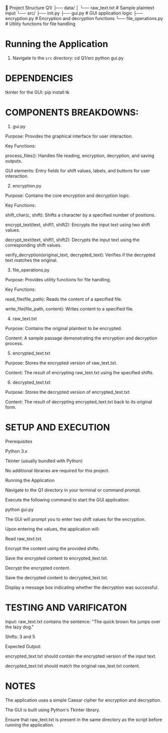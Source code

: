 📂 Project Structure
Q1/
├── data/
│ └── raw_text.txt                 # Sample plaintext input
└── src/
├── init.py
├── gui.py                         # GUI application logic
├── encryption.py                  # Encryption and decryption functions
└── file_operations.py             # Utility functions for file handling

# Running the Application

1. Navigate to the `src` directory:
   cd Q1/src
   python gui.py

# DEPENDENCIES
tkinter for the GUI:
pip install tk


# COMPONENTS BREAKDOWNS:
1. gui.py

Purpose: Provides the graphical interface for user interaction.

Key Functions:

process_files(): Handles file reading, encryption, decryption, and saving outputs.

GUI elements: Entry fields for shift values, labels, and buttons for user interaction.

2. encryption.py

Purpose: Contains the core encryption and decryption logic.

Key Functions:

shift_char(c, shift): Shifts a character by a specified number of positions.

encrypt_text(text, shift1, shift2): Encrypts the input text using two shift values.

decrypt_text(text, shift1, shift2): Decrypts the input text using the corresponding shift values.

verify_decryption(original_text, decrypted_text): Verifies if the decrypted text matches the original.

3. file_operations.py

Purpose: Provides utility functions for file handling.

Key Functions:

read_file(file_path): Reads the content of a specified file.

write_file(file_path, content): Writes content to a specified file.

4. raw_text.txt

Purpose: Contains the original plaintext to be encrypted.

Content: A sample passage demonstrating the encryption and decryption process.

5. encrypted_text.txt

Purpose: Stores the encrypted version of raw_text.txt.

Content: The result of encrypting raw_text.txt using the specified shifts.

6. decrypted_text.txt

Purpose: Stores the decrypted version of encrypted_text.txt.

Content: The result of decrypting encrypted_text.txt back to its original form.

# SETUP AND EXECUTION
Prerequisites

Python 3.x

Tkinter (usually bundled with Python)

No additional libraries are required for this project.

Running the Application

Navigate to the Q1 directory in your terminal or command prompt.

Execute the following command to start the GUI application:

python gui.py


The GUI will prompt you to enter two shift values for the encryption.

Upon entering the values, the application will:

Read raw_text.txt.

Encrypt the content using the provided shifts.

Save the encrypted content to encrypted_text.txt.

Decrypt the encrypted content.

Save the decrypted content to decrypted_text.txt.

Display a message box indicating whether the decryption was successful.

# TESTING AND VARIFICATON

Input: raw_text.txt contains the sentence: "The quick brown fox jumps over the lazy dog."

Shifts: 3 and 5

Expected Output:

encrypted_text.txt should contain the encrypted version of the input text.

decrypted_text.txt should match the original raw_text.txt content.

# NOTES

The application uses a simple Caesar cipher for encryption and decryption.

The GUI is built using Python's Tkinter library.

Ensure that raw_text.txt is present in the same directory as the script before running the application.